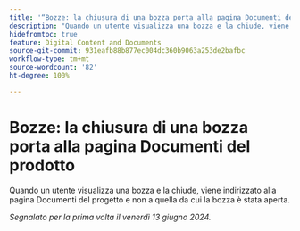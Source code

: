 ```yaml
---
title: '“Bozze: la chiusura di una bozza porta alla pagina Documenti del prodotto”'
description: "Quando un utente visualizza una bozza e la chiude, viene indirizzato alla pagina Documenti del progetto e non a quella da cui la bozza è stata aperta."
hidefromtoc: true
feature: Digital Content and Documents
source-git-commit: 931eafb88b877ec004dc360b9063a253de2bafbc
workflow-type: tm+mt
source-wordcount: '82'
ht-degree: 100%

---
```



# Bozze: la chiusura di una bozza porta alla pagina Documenti del prodotto

Quando un utente visualizza una bozza e la chiude, viene indirizzato alla pagina Documenti del progetto e non a quella da cui la bozza è stata aperta.

_Segnalato per la prima volta il venerdì 13 giugno 2024._
